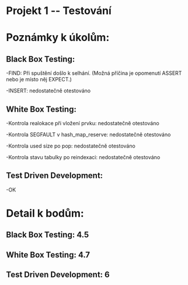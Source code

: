 # Projekt 1 -- Testování

# Poznámky k úkolům:

## Black Box Testing:

   -FIND: Při spuštění došlo k selhání. (Možná příčina je opomenutí ASSERT nebo je místo něj EXPECT.)
   
   -INSERT: nedostatečně otestováno

## White Box Testing:

   -Kontrola realokace při vložení prvku: nedostatečně otestováno
   
   -Kontrola SEGFAULT v hash_map_reserve: nedostatečně otestováno
   
   -Kontrola used size po pop: nedostatečně otestováno
   
   -Kontrola stavu tabulky po reindexaci: nedostatečně otestováno

## Test Driven Development:

   -OK

# Detail k bodům:

## Black Box Testing: 4.5

## White Box Testing: 4.7

## Test Driven Development: 6


